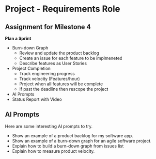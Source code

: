 # Project - Requirements Role

## Assignment for Milestone 4

**Plan a Sprint** 

* Burn-down Graph
    * Review and update the product backlog
    * Create an issue for each feature to be implmeneted
    * Describe features as User Stories
* Project Completion
    * Track engineering progress
    * Track velocity (Features/hour)
    * Project when all features will be complete
    * If past the deadline then rescope the project
* AI Prompts
* Status Report with Video


## AI Prompts

Here are some interesting AI prompts to try.

* Show an example of a product backlog for my software app.
* Show an example of a burn-down graph for an agile software project.
* Explain how to build a burn-down graph from issues list
* Explain how to measure product velocity.

